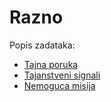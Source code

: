 # Razno

Popis zadataka:
- [Tajna poruka](https://github.com/fnovak22/ctf-zavrsni/tree/main/Zadaci/Misc/Tajna%20poruka)
- [Tajanstveni signali](https://github.com/fnovak22/ctf-zavrsni/tree/main/Zadaci/Misc/Tajanstveni%20signali)
- [Nemoguca misija](https://github.com/fnovak22/ctf-zavrsni/tree/main/Zadaci/Misc/Nemoguca%20misija)
